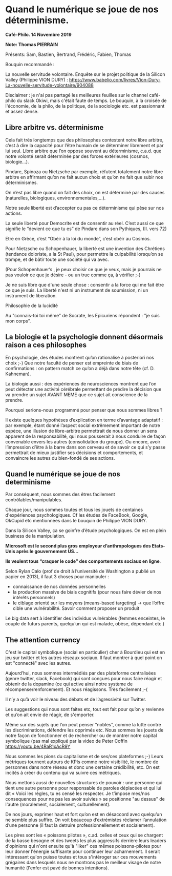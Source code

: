 # Quand le numérique se joue de nos déterminisme. 

__Café-Philo. 14 Novembre 2019__

__Note: Thomas PIERRAIN__

Présents: Sam, Bastien, Bertrand, Frédéric, Fabien, Thomas

Bouquin recommandé : 

La nouvelle servitude volontaire. Enquête sur le projet politique de la Silicon Valley (Philippe VION DURY) : https://www.babelio.com/livres/Vion-Dury-La-nouvelle-servitude-volontaire/904088

Disclaimer : je n'ai pas partagé les meilleures feuilles sur le channel café-philo du slack Okiwi, mais c'était faute de temps. Le bouquin, à la croisée de l'économie, de la philo, de la politique, de la sociologie etc. est passionnant et assez dense.


## Libre arbitre vs. déterminisme

Cela fait très longtemps que des philosophes contestent notre libre arbitre, c’est à dire la capacité pour l’être humain de se déterminer librement et par lui seul. Libre arbitre que l’on oppose souvent au déterminisme, c.a.d. que notre volonté serait déterminée par des forces extérieures (cosmos, biologie…).

Pindare, Spinoza ou Nietzsche par exemple, réfutent totalement notre libre arbitre en affirmant qu’on ne fait aucun choix et qu’on ne fait que subir nos déterminismes.

On n’est pas libre quand on fait des choix, on est déterminé par des causes (naturelles, biologiques, environnementales,...).

Notre seule liberté est d’accepter ou pas ce déterminisme qui pèse sur nos actions.

La seule liberté pour Democrite est de consentir au réel. C’est aussi ce que signifie le “devient ce que tu es” de Pindare dans son Pythiques, (II. vers 72)

Etre en Grèce, c’est “Obéir à la loi du monde”, c’est obéir au Cosmos.

Pour Nietzsche ou Schopenhauer, la liberté est une invention des Chrétiens (tendance doloriste, a la St Paul), pour permettre la culpabilité lorsqu’on se trompe, et de bâtir toute une société qui va avec.

(Pour Schopenhauer‘s , je peux choisir ce que je veux, mais je pourrais ne pas vouloir ce que je désire - ou un truc comme ça, à vérifier ;-)

Je ne suis libre que d'une seule chose : consentir a la force qui me fait être ce que je suis. La liberté n'est ni un instrument de soumission, ni un instrument de liberation.

Philosophie de la lucidité

Au "connais-toi toi même" de Socrate, les Epicuriens répondent : "je suis mon corps”.

## La biologie et la psychologie donnent désormais raison a ces philosophes

En psychologie, des études montrent qu’on rationalise à posteriori nos choix ;-)
Que notre faculté de penser est empreinte de biais de confirmations : on pattern match ce qu’on a déjà dans notre tête (cf. D. Kahneman).

La biologie aussi : des expériences de neurosciences montrent que l’on peut détecter une activité cérébrale permettant de prédire la décision que va prendre un sujet AVANT MEME que ce sujet ait conscience de la prendre.

Pourquoi serions-nous programmé pour penser que nous sommes libres ?

Il existe quelques hypothèses d’explication en terme d’avantage adaptatif : par exemple, étant donné l’aspect social extrêmement important de notre espèce, une illusion de libre-arbitre permettrait de nous donner un sens apparent de la responsabilité, qui nous pousserait à nous conduire de façon convenable envers les autres (consolidation du groupe). Ou encore, avoir l’impression d’être à la barre dans son cerveau et de savoir ce qui s’y passe permettrait de mieux justifier ses décisions et comportements, et convaincre les autres du bien-fondé de ses actions.

## Quand le numérique se joue de nos determinisme
Par conséquent, nous sommes des êtres facilement contrôlables/manipulables.

Chaque jour, nous sommes toutes et tous les jouets de centaines d'expériences psychologiques. Cf les études de FaceBook, Google, OkCupid etc mentionnées dans le bouquin de Philippe VION DURY.

Dans la Silicon Valley, ça se goinfre d’étude psychologiques. On est en plein business de la manipulation.

__Microsoft est le second plus gros employeur d’anthropologues des Etats-Unis après le gouvernement US...__

__Ils veulent tous “craquer le code” des comportements sociaux en ligne__.

Selon Rylan Calo (prof de droit à l’université de Washington a publié un papier en 2013), il faut 3 choses pour manipuler :
- connaissance de nos données personnelles
- la production massive de biais cognitifs (pour nous faire dévier de nos intérêts personnels)
- le ciblage orienté sur les moyens (means-based targeting) -> que l’offre cible une vulnérabilité. Savoir comment proposer un produit

Le big data sert à identifier des individus vulnérables (femmes enceintes, le couple de futurs parents, quelqu’un qui est malade, obèse, dépendant etc.)

## The attention currency
C'est le capital symbolique (social en particulier) cher à Bourdieu qui est en jeu sur twitter et les autres réseaux sociaux. Il faut montrer à quel point on est "connecté" avec les autres.

Aujourd’hui, nous sommes intermédiés par des plateforme centralisées (genre twitter, slack, Facebook) qui sont conçues pour nous faire réagir et obtenir de la dopamine (ce qui active ainsi notre système de récompense/renforcement). Et nous réagissons. Très facilement ;-(

Il n’y a qu’à voir le niveau des débats et de l’agressivité sur Twitter.

Les suggestions qui nous sont faites etc, tout est fait pour qu’on y revienne et qu’on ait envie de réagir, de s'emporter.

Même sur des sujets que l’on peut penser “nobles”, comme la lutte contre les discriminations, défendre les opprimés etc. Nous sommes les jouets de notre façon de fonctionner et de rechercher ou de montrer notre capital symbolique (pas mal expliqué par la video de Peter Coffin https://youtu.be/4RaR1xAcR9Y

Nous sommes les pions du capitalisme et de ses/ces plateformes ;-) Leurs métriques tournent autours de KPIs comme notre visibilité, le nombre de personnes dans notre réseau et donc une certaine crédibilité, etc. On est incités à créer du contenu qui va suivre ces métriques.

Nous mettons aussi de nouvelles structures de pouvoir : une personne qui tient une autre personne pour responsable de paroles déplacées et qui lui dit « Voici les règles, tu es censé les respecter. Je t’impose mes/nos consequences pour ne pas les avoir suivies » se positionne "au dessus" de l'autre (moralement, socialement, culturellement).

De nos jours, exprimer haut et fort qu’on est en désaccord avec quelqu’un ne semble plus suffire. On voit beaucoup d’extrémistes réclamer l’annulation d’une personne (il faut la detruire professionnellement et socialement).

Les pires sont les « poissons pilotes », c.ad. celles et ceux qui se chargent de la basse besogne et des tweets les plus aggressifs derrière leurs leaders d'opinions qui n'ont ensuite qu'à "liker" ces mêmes poissons-pilotes pour leur donner l'énergie suffisante pour continuer leur acharnement. Il serait intéressant qu'on puisse toutes et tous s'intéroger sur ces mouvements grégaires dans lesquels nous ne montrons pas le meilleur visage de notre humanité (l'enfer est pavé de bonnes intentions).

